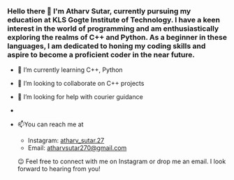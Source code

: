 ### Hello there 👋 I'm Atharv Sutar, currently pursuing my education at KLS Gogte Institute of Technology. I have a keen interest in the world of programming and am enthusiastically exploring the realms of C++ and Python. As a beginner in these languages, I am dedicated to honing my coding skills and aspire to become a proficient coder in the near future.


- 🌱 I’m currently learning  C++, Python
- 👯 I’m looking to collaborate on C++ projects
- 🤔 I’m looking for help with courier guidance
- 
- 📫You can reach me at
   - Instagram: [atharv_sutar.27](https://www.instagram.com/atharv_sutar.27?igsh=eGYydnY3cXpiN3J1 )
   - Email: atharvsutar270@gmail.com


  😉 Feel free to connect with me on Instagram or drop me an email. I look forward to hearing from you!
